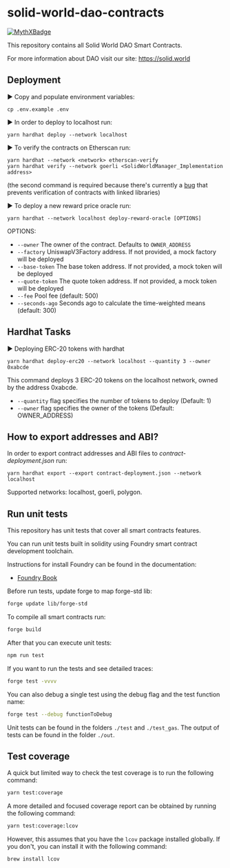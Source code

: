 # solid-world-dao-contracts

[![MythXBadge](https://badgen.net/https/api.mythx.io/v1/projects/c7145fbf-0af1-4614-a82d-e478fb0cdb47/badge/data?cache=300&icon=https://raw.githubusercontent.com/ConsenSys/mythx-github-badge/main/logo_white.svg)](https://docs.mythx.io/dashboard/github-badges)

This repository contains all Solid World DAO Smart Contracts.

For more information about DAO visit our site: https://solid.world

## Deployment

▶ Copy and populate environment variables:
```shell
cp .env.example .env
```

▶ In order to deploy to localhost run:
```shell
yarn hardhat deploy --network localhost
```

▶ To verify the contracts on Etherscan run:
```shell
yarn hardhat --network <network> etherscan-verify
yarn hardhat verify --network goerli <SolidWorldManager_Implementation address>
```
(the second command is required because there's currently a [bug](https://github.com/wighawag/hardhat-deploy/issues/253) that prevents verification of contracts with linked libraries)

▶ To deploy a new reward price oracle run:
```shell
yarn hardhat --network localhost deploy-reward-oracle [OPTIONS] 
```

OPTIONS:

- `--owner`       The owner of the contract. Defaults to `OWNER_ADDRESS`
- `--factory`     UniswapV3Factory address. If not provided, a mock factory will be deployed
- `--base-token`  The base token address. If not provided, a mock token will be deployed
- `--quote-token` The quote token address. If not provided, a mock token will be deployed
- `--fee`         Pool fee (default: 500)
- `--seconds-ago` Seconds ago to calculate the time-weighted means (default: 300)

## Hardhat Tasks

▶ Deploying ERC-20 tokens with hardhat

```shell
yarn hardhat deploy-erc20 --network localhost --quantity 3 --owner 0xabcde
```

This command deploys 3 ERC-20 tokens on the localhost network, owned by the address 0xabcde.

- `--quantity` flag specifies the number of tokens to deploy (Default: 1)
- `--owner` flag specifies the owner of the tokens (Default: OWNER_ADDRESS)



## How to export addresses and ABI?

In order to export contract addresses and ABI files to _contract-deployment.json_ run:
```shell
yarn hardhat export --export contract-deployment.json --network localhost
```
Supported networks: localhost, goerli, polygon.

## Run unit tests

This repository has unit tests that cover all smart contracts features.

You can run unit tests built in solidity using Foundry smart contract development toolchain.

Instructions for install Foundry can be found in the documentation:

- [Foundry Book](https://book.getfoundry.sh/index.html)

Before run tests, update forge to map forge-std lib:

```sh
forge update lib/forge-std
```

To compile all smart contracts run:

```sh
forge build
```

After that you can execute unit tests:

```sh
npm run test
```

If you want to run the tests and see detailed traces:

```sh
forge test -vvvv
```

You can also debug a single test using the debug flag and the test function name:

```sh
forge test --debug functionToDebug
```

Unit tests can be found in the folders `./test` and `./test_gas`.
The output of tests can be found in the folder `./out`.

## Test coverage

A quick but limited way to check the test coverage is to run the following command:

```sh
yarn test:coverage
```

A more detailed and focused coverage report can be obtained by running the following command:

```sh
yarn test:coverage:lcov
```
However, this assumes that you have the `lcov` package installed globally. If you don't, you can install it with the following command:

```sh
brew install lcov
```
